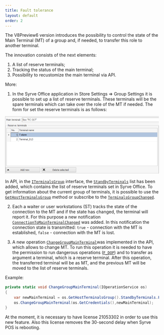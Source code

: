 ```yaml
---
title: Fault tolerance
layout: default
order: 2
---
```


The V8Preview6 version introduces the possibility to control the state of the Main Terminal (MT) of a group and, if needed, to transfer this role to another terminal.

The innovation consists of the next elements:

1.	A list of reserve terminals;
2.	Tracking the status of the main terminal;
3.	Possibility to recustomize the main terminal via API.

More:

1) In the Syrve Office application in Store Settings => Group Settings it is possible to set up a list of reserve terminals. These terminals will be the spare terminals which can take over the role of the MT if needed. The form for set the reserve terminals is as follows:

![ext_number](../../img/faultTolerance/StandbyTerminalsWindow.png)

In API, in the [`ITerminalsGroup`](https://syrve.github.io/front.api.sdk/v8/html/T_Resto_Front_Api_Data_Organization_ITerminalsGroup.htm ) interface, the [`StandbyTerminals`](https://syrve.github.io/front.api.sdk/v8/html/P_Resto_Front_Api_Data_Organization_ITerminalsGroup_StandbyTerminals.htm) list has been added, which contains the list of reserve terminals set in Syrve Office. To get information about the current group of terminals, it is possible to use the [`GetHostTerminalsGroup`](https://syrve.github.io/front.api.sdk/v8/html/M_Resto_Front_Api_IOperationService_GetHostTerminalsGroup.htm) method or subscribe to the [`TerminalsGroupChanged`](https://syrve.github.io/front.api.sdk/v8/html/P_Resto_Front_Api_INotificationService_TerminalsGroupChanged.htm).

2) Each a waiter or user workstations (ST) tracks the state of the connection to the MT and if the state has changed, the terminal will report it. For this purpose a new notification [`ConnectionToMainTerminalChanged`](https://syrve.github.io/front.api.sdk/v8/html/P_Resto_Front_Api_INotificationService_ConnectionToMainTerminalChanged.htm) was added. In this notification the connection state is transmitted: `true` - connection with the MT is established, `false` - connection with the MT is lost.

3) A new operation [`ChangeGroupMainTerminal`](https://syrve.github.io/front.api.sdk/v8/html/M_Resto_Front_Api_IOperationService_ChangeGroupMainTerminal.htm)was implemented in the API, which allows to change MT. To run this operation it is needed to have the permission to run dangerous operations ([`F_DOP`](https://en.syrve.help/articles/#!office-8-5/topic-745)) and to transfer as argument a terminal, which is a reserve terminal. After this operation, the transferred terminal will be as MT, and the previous MT will be moved to the list of reserve terminals.

Example:
```cs
private static void ChangeGroupMainTerminal(IOperationService os)
{
	var newMainTerminal = os.GetHostTerminalsGroup().StandbyTerminals.First();
	os.ChangeGroupMainTerminal(os.GetCredentials(),newMainTerminal);
}
```

At the moment, it is necessary to have license 21053302 in order to use this new feature. Also this license removes the 30-second delay when Syrve POS is rebooting.